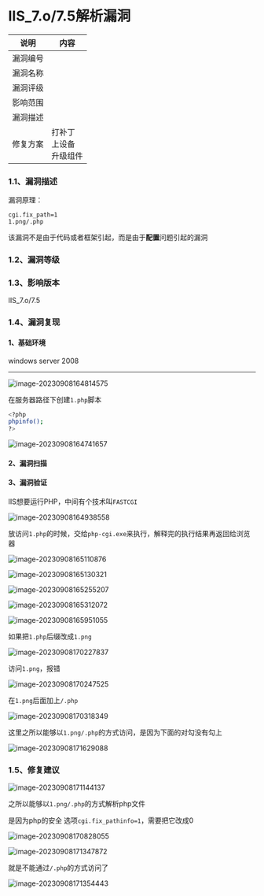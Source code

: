 # IIS_7.o/7.5解析漏洞

| 说明     | 内容                          |
| -------- | ----------------------------- |
| 漏洞编号 |                               |
| 漏洞名称 |                               |
| 漏洞评级 |                               |
| 影响范围 |                               |
| 漏洞描述 |                               |
| 修复方案 | 打补丁<br >上设备<br>升级组件 |



### 1.1、漏洞描述

漏洞原理：

```
cgi.fix_path=1
1.png/.php
```

该漏洞不是由于代码或者框架引起，而是由于**配置**问题引起的漏洞

### 1.2、漏洞等级

### 1.3、影响版本

IIS_7.o/7.5

### 1.4、漏洞复现

#### 1、基础环境

windows server 2008

---

![image-20230908164814575](./imgs/image-20230908164814575.png)

在服务器路径下创建`1.php`脚本

```bash
<?php
phpinfo();
?>
```

![image-20230908164741657](./imgs/image-20230908164741657.png)

#### 2、漏洞扫描

#### 3、漏洞验证

IIS想要运行PHP，中间有个技术叫`FASTCGI`

![image-20230908164938558](./imgs/image-20230908164938558.png)

放访问`1.php`的时候，交给`php-cgi.exe`来执行，解释完的执行结果再返回给浏览器

![image-20230908165110876](./imgs/image-20230908165110876.png)

![image-20230908165130321](./imgs/image-20230908165130321.png)

![image-20230908165255207](./imgs/image-20230908165255207.png)

![image-20230908165312072](./imgs/image-20230908165312072.png)

![image-20230908165951055](./imgs/image-20230908165951055.png)







如果把`1.php`后缀改成`1.png`

![image-20230908170227837](./imgs/image-20230908170227837-1694163758217-6.png)

访问`1.png`，报错

![image-20230908170247525](./imgs/image-20230908170247525.png)

在`1.png`后面加上`/.php`

![image-20230908170318349](./imgs/image-20230908170318349.png)

这里之所以能够以`1.png/.php`的方式访问，是因为下面的对勾没有勾上

![image-20230908171629088](./imgs/image-20230908171629088.png)

### 1.5、修复建议

![image-20230908171144137](./imgs/image-20230908171144137.png)

之所以能够以`1.png/.php`的方式解析php文件

是因为php的安全 选项`cgi.fix_pathinfo=1`，需要把它改成0

![image-20230908170828055](./imgs/image-20230908170828055.png)

![image-20230908171347872](./imgs/image-20230908171347872.png)

就是不能通过`/.php`的方式访问了

![image-20230908171354443](./imgs/image-20230908171354443.png)